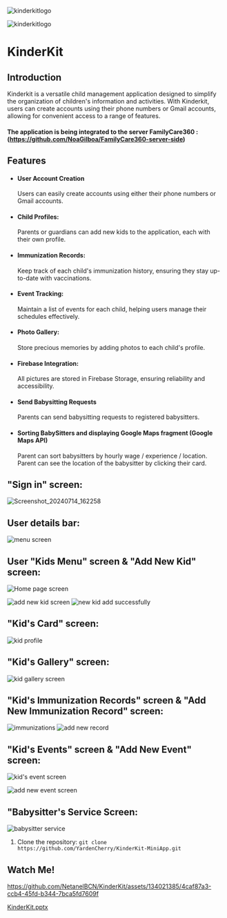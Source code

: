 
![kinderkitlogo](https://github.com/NetanelBCN/KinderKit/assets/134021385/22528331-0e23-453c-8808-99481bc3544f)


![kinderkitlogo](https://github.com/NetanelBCN/KinderKit/assets/134021385/22528331-0e23-453c-8808-99481bc3544f)


# KinderKit 

## Introduction

Kinderkit is a versatile child management application designed to simplify the organization of children's information and activities. With Kinderkit, users can create accounts using their phone numbers or Gmail accounts, allowing for convenient access to a range of features.

#### The application is being integrated to the server FamilyCare360 : (https://github.com/NoaGilboa/FamilyCare360-server-side)



## Features

- #### User Account Creation
  Users can easily create accounts using either their    phone numbers or Gmail accounts.


- #### Child Profiles:
  Parents or guardians can add new kids to the application, each with their own profile.
- #### Immunization Records:
  Keep track of each child's immunization history, ensuring they stay up-to-date with vaccinations.

- #### Event Tracking:
  Maintain a list of events for each child, helping users manage their schedules effectively.

- #### Photo Gallery:
  Store precious memories by adding photos to each child's profile.

- #### Firebase Integration:
  All pictures are stored in Firebase Storage, ensuring reliability and accessibility.

- #### Send Babysitting Requests
  Parents can send babysitting requests to registered babysitters.
  
- #### Sorting BabySitters and displaying Google Maps fragment (Google Maps API)
  Parent can sort babysitters by hourly wage / experience / location.
  Parent can see the location of the babysitter by clicking their card.
  



## "Sign in" screen:

![Screenshot_20240714_162258](https://github.com/user-attachments/assets/1b4c59a5-e225-48b0-9bff-6216befbe0c8)



## User details bar:

![menu screen](https://github.com/user-attachments/assets/68c2f619-fd05-4ad3-abad-4d866f317f41)


## User "Kids Menu" screen & "Add New Kid" screen:

![Home page screen](https://github.com/user-attachments/assets/89d8a502-4824-41dc-90cf-8824373f3c9b)

![add new kid screen](https://github.com/user-attachments/assets/1fc6eff4-7f3b-4a43-be1b-910c2e5a11ed)
![new kid add successfully](https://github.com/user-attachments/assets/c62c73b9-66d3-437a-a8e5-452995a5a9aa)


## "Kid's Card" screen:

![kid profile](https://github.com/user-attachments/assets/cd3bd359-0360-4c24-a18b-07bbe69aea31)


## "Kid's Gallery" screen:

![kid gallery screen](https://github.com/user-attachments/assets/fc3651b4-28a3-4f9b-b4c8-3829cfc56eba)


## "Kid's Immunization Records" screen & "Add New Immunization Record" screen:

![immunizations](https://github.com/user-attachments/assets/1bbce19f-538d-40f9-95a4-e78c401294b8)
![add new record](https://github.com/user-attachments/assets/a0e3f142-36e4-464d-97b4-8724908381fc)


## "Kid's Events" screen & "Add New Event" screen:
![kid's event screen](https://github.com/user-attachments/assets/27595e4e-644e-4b4f-84ce-cabcb578e881)

![add new event screen](https://github.com/user-attachments/assets/30ab9416-b763-4029-92bb-69b4bae22768)

## "Babysitter's Service Screen:
![babysitter service](https://github.com/user-attachments/assets/35f105b8-61b1-4800-8691-ca367b1f081f)


1. Clone the repository:
`git clone https://github.com/YardenCherry/KinderKit-MiniApp.git
`


## Watch Me!


https://github.com/NetanelBCN/KinderKit/assets/134021385/4caf87a3-ccb4-45fd-b344-7bca5fd7609f


[KinderKit.pptx](https://github.com/NetanelBCN/KinderKit/files/14986233/KinderKit.pptx)


